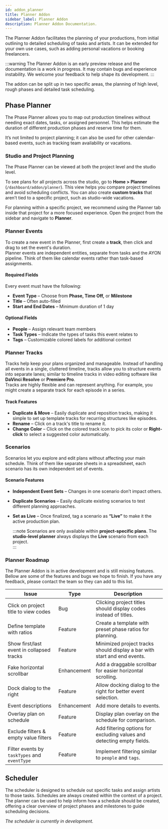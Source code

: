 ```yaml
---
id: addon_planner
title: Planner Addon
sidebar_label: Planner Addon
description: Planner Addon Documentation.
---
```



The Planner Addon facilitates the planning of your productions, from initial outlining to detailed scheduling of tasks and artists. It can be extended for your own use cases, such as adding personal vacations or booking freelancers.

:::warning
The Planner Addon is an early preview release and the documentation is a work in progress. It may contain bugs and experience instability. We welcome your feedback to help shape its development.
:::

The addon can be split up in two specific areas, the planning of high level, rough phases and detailed task scheduling.

## Phase Planner

The Phase Planner allows you to map out production timelines without needing exact dates, tasks, or assigned personnel. This helps estimate the duration of different production phases and reserve time for them.

It’s not limited to project planning; it can also be used for other calendar-based events, such as tracking team availability or vacations.

### Studio and Project Planning

The Phase Planner can be viewed at both the project level and the studio level.

To see plans for all projects across the studio, go to **Home > Planner** (`/dashboard/addon/planner`). This view helps you compare project timelines and avoid scheduling conflicts. You can also create **custom tracks** that aren’t tied to a specific project, such as studio-wide vacations.

For planning within a specific project, we recommend using the Planner tab inside that project for a more focused experience. Open the project from the sidebar and navigate to **Planner**.

### Planner Events

To create a new event in the Planner, first create a **track**, then click and drag to set the event's duration.  
Planner events are independent entities, separate from tasks and the AYON pipeline. Think of them like calendar events rather than task-based assignments.

#### Required Fields

Every event must have the following:

-   **Event Type** – Choose from **Phase, Time Off,** or **Milestone**
-   **Title** – Often auto-filled
-   **Start and End Dates** – Minimum duration of 1 day

#### Optional Fields

-   **People** – Assign relevant team members
-   **Task Types** – Indicate the types of tasks this event relates to
-   **Tags** – Customizable colored labels for additional context

### Planner Tracks

Tracks help keep your plans organized and manageable. Instead of handling all events in a single, cluttered timeline, tracks allow you to structure events into separate lanes; similar to timeline tracks in video editing software like **DaVinci Resolve** or **Premiere Pro**.  
Tracks are highly flexible and can represent anything. For example, you might create a separate track for each episode in a series.

#### Track Features

-   **Duplicate & Move** – Easily duplicate and reposition tracks, making it simple to set up template tracks for recurring structures like episodes.
-   **Rename** – Click on a track's title to rename it.
-   **Change Color** – Click on the colored track icon to pick its color or **Right-click** to select a suggested color automatically.

### Scenarios

Scenarios let you explore and edit plans without affecting your main schedule. Think of them like separate sheets in a spreadsheet, each scenario has its own independent set of events.

#### Scenario Features

-   **Independent Event Sets** – Changes in one scenario don’t impact others.
-   **Duplicate Scenarios** – Easily duplicate existing scenarios to test different planning approaches.
-   **Set as Live** – Once finalized, tag a scenario as **“Live”** to make it the active production plan.

    :::note
    Scenarios are only available within **project-specific plans**. The **studio-level planner** always displays the **Live** scenario from each project.  
    :::

### Planner Roadmap

The Planner Addon is in active development and is still missing features. Bellow are some of the features and bugs we hope to finish. If you have any feedback, please contact the team so they can add to this list.

| Issue                                        | Type        | Description                                                              |
| -------------------------------------------- | ----------- | ------------------------------------------------------------------------ |
| Click on project title to view codes         | Bug         | Clicking project titles should display codes instead of titles.          |
| Define template with ratios                  | Feature     | Create a template with preset phase ratios for planning.                 |
| Show first/last event in collapsed tracks    | Feature     | Minimized project tracks should display a bar with start and end events. |
| Fake horizontal scrollbar                    | Enhancement | Add a draggable scrollbar for easier horizontal scrolling.               |
| Dock dialog to the right                     | Feature     | Allow docking dialog to the right for better event selection.            |
| Event descriptions                           | Enhancement | Add more details to events.                                              |
| Overlay plan on schedule                     | Feature     | Display plan overlay on the schedule for comparison.                     |
| Exclude filters & empty value filters        | Feature     | Add filtering options for excluding values and detecting empty fields.   |
| Filter events by `taskTypes` and `eventType` | Feature     | Implement filtering similar to `people` and `tags`.                      |

## Scheduler

The scheduler is designed to schedule out specific tasks and assign artists to those tasks. Schedules are always created within the context of a project. The planner can be used to help inform how a schedule should be created, offering a clear overview of project phases and milestones to guide scheduling decisions.

_The scheduler is currently in development._

